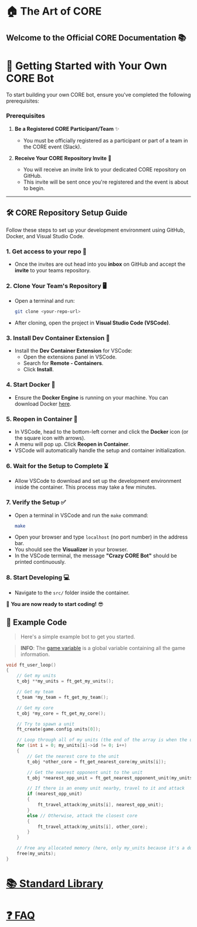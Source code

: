 # 🏠 The Art of CORE
## Welcome to the Official CORE Documentation 📚

# 🚀 Getting Started with Your Own CORE Bot

To start building your own CORE bot, ensure you've completed the following prerequisites:

### Prerequisites
1. **Be a Registered CORE Participant/Team** ✨
   - You must be officially registered as a participant or part of a team in the CORE event (Slack).

2. **Receive Your CORE Repository Invite** 📧
   - You will receive an invite link to your dedicated CORE repository on GitHub.
   - This invite will be sent once you're registered and the event is about to begin.

---

## 🛠️ CORE Repository Setup Guide

Follow these steps to set up your development environment using GitHub, Docker, and Visual Studio Code.

### 1. Get access to your repo 🍴
- Once the invites are out head into you **inbox** on GitHub and accept the **invite** to your teams repository.

### 2. Clone Your Team's Repository 🖥️
- Open a terminal and run:
	```bash
	git clone <your-repo-url>
	```
- After cloning, open the project in **Visual Studio Code (VSCode)**.

### 3. Install Dev Container Extension 🔧
- Install the **Dev Container Extension** for VSCode:
	- Open the extensions panel in VSCode.
	- Search for **Remote - Containers**.
	- Click **Install**.

### 4. Start Docker 🐋
- Ensure the **Docker Engine** is running on your machine. You can download Docker [here](https://www.docker.com/products/docker-desktop).

### 5. Reopen in Container 🔄
- In VSCode, head to the bottom-left corner and click the **Docker** icon (or the square icon with arrows).
- A menu will pop up. Click **Reopen in Container**.
- VSCode will automatically handle the setup and container initialization.

### 6. Wait for the Setup to Complete ⏳
- Allow VSCode to download and set up the development environment inside the container. This process may take a few minutes.

### 7. Verify the Setup ✅
- Open a terminal in VSCode and run the `make` command:
	```bash
	make
	```
- Open your browser and type `localhost` (no port number) in the address bar.
- You should see the **Visualizer** in your browser.
- In the VSCode terminal, the message **"Crazy CORE Bot"** should be printed continuously.

### 8. Start Developing 💻
- Navigate to the `src/` folder inside the container.

🎉 **You are now ready to start coding!** 😎


## 📝 Example Code
> Here's a simple example bot to get you started.

> **INFO**: The [game variable](./standard-library/README.md#DataTypes) is a global variable containing all the game information.

```c
void ft_user_loop()
{
    // Get my units
    t_obj **my_units = ft_get_my_units();

    // Get my team
    t_team *my_team = ft_get_my_team();

    // Get my core
    t_obj *my_core = ft_get_my_core();

    // Try to spawn a unit
    ft_create(game.config.units[0]);

    // Loop through all of my units (the end of the array is when the unit id is 0)
    for (int i = 0; my_units[i]->id != 0; i++)
    {
        // Get the nearest core to the unit
        t_obj *other_core = ft_get_nearest_core(my_units[i]);

        // Get the nearest opponent unit to the unit
        t_obj *nearest_opp_unit = ft_get_nearest_opponent_unit(my_units[i]);

        // If there is an enemy unit nearby, travel to it and attack
        if (nearest_opp_unit)
        {
            ft_travel_attack(my_units[i], nearest_opp_unit);
        }
        else // Otherwise, attack the closest core
        {
            ft_travel_attack(my_units[i], other_core);
        }
    }

    // Free any allocated memory (here, only my_units because it's a double pointer)
    free(my_units);
}
```

# [📚 Standard Library](./standard-library/README.md)


# [❓ FAQ](./faq.md)


